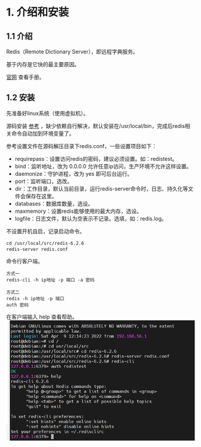 # 1. 介绍和安装

## 1.1 介绍

Redis（Remote Dictionary Server），即远程字典服务。

基于内存是它快的最主要原因。

[官网](https://redis.io/) 查看手册。

## 1.2 安装

先准备好linux系统（使用虚拟机）。

源码安装 [参考](https://redis.io/docs/getting-started/installation/install-redis-from-source/) ，缺少依赖自行解决，默认安装在/usr/local/bin，完成后redis相关命令自动加到环境变量了。

参考设置文件在源码解压目录下redis.conf，一些设置项目如下：
+ requirepass：设置访问redis的密码，建议必须设置。如：redistest。
+ bind：监听地址，改为 0.0.0.0 允许任意ip访问，生产环境不允许这样设置。
+ daemonize：守护进程，改为 yes 即可后台运行。
+ port：监听端口，选改。
+ dir：工作目录，默认当前目录，运行redis-server命令时，日志、持久化等文件会保存在这里。
+ databases：数据库数量，选设。
+ maxmemory：设置redis能够使用的最大内存，选设。
+ logfile：日志文件，默认为空表示不记录。选填，如：redis.log。

不设置开机自启，记录启动命令。
 ```shell
 cd /usr/local/src/redis-6.2.6
 redis-server redis.conf
 ```

命令行客户端。
 ```shell
 方式一
 redis-cli -h ip地址 -p 端口 -a 密码
 
 方式二
 redis -h ip地址 -p 端口
 auth 密码
 ```

在客户端输入 help 查看帮助。  
![查看帮助](../images/redis客户端help.png)